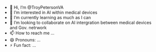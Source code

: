 - 👋 Hi, I’m @TroyPetersonVA
- 👀 I’m interested in AI within medical devices
- 🌱 I’m currently learning as much as I can
- 💞️ I’m looking to collaborate on AI intergration between medical devices and Gov. netrwork
- 📫 How to reach me ...
- 😄 Pronouns: ...
- ⚡ Fun fact: ...

<!---
TroyPetersonVA/TroyPetersonVA is a ✨ special ✨ repository because its `README.md` (this file) appears on your GitHub profile.
You can click the Preview link to take a look at your changes.
--->

